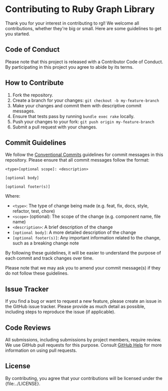 # Contributing to Ruby Graph Library

Thank you for your interest in contributing to rgl! We welcome all
contributions, whether they're big or small. Here are some guidelines to get you
started.

## Code of Conduct

Please note that this project is released with a Contributor Code of Conduct. By
participating in this project you agree to abide by its terms.

## How to Contribute

1. Fork the repository.
2. Create a branch for your changes: `git checkout -b my-feature-branch`
3. Make your changes and commit them with descriptive commit messages.
4. Ensure that tests pass by running `bundle exec rake` locally.
5. Push your changes to your fork: `git push origin my-feature-branch`
6. Submit a pull request with your changes.

## Commit Guidelines

We follow the [Conventional
Commits](https://www.conventionalcommits.org/en/v1.0.0/) guidelines for commit
messages in this repository. Please ensure that all commit messages follow the
format:

```
<type>[optional scope]: <description>

[optional body]

[optional footer(s)]
```

Where:

- `<type>`: The type of change being made (e.g. feat, fix, docs, style, refactor, test, chore)
- `<scope>` (optional): The scope of the change (e.g. component name, file name)
- `<description>`: A brief description of the change
- `[optional body]`: A more detailed description of the change
- `[optional footer(s)]`: Any important information related to the change, such
  as a breaking change note

By following these guidelines, it will be easier to understand the purpose of
each commit and track changes over time.

Please note that we may ask you to amend your commit message(s) if they do not
follow these guidelines.

## Issue Tracker

If you find a bug or want to request a new feature, please create an issue in
the GitHub issue tracker. Please provide as much detail as possible, including
steps to reproduce the issue (if applicable).

## Code Reviews

All submissions, including submissions by project members, require review. We
use GitHub pull requests for this purpose. Consult [GitHub
Help](https://help.github.com/articles/about-pull-requests/) for more
information on using pull requests.

## License

By contributing, you agree that your contributions will be licensed under the
{file:../LICENSE}.
